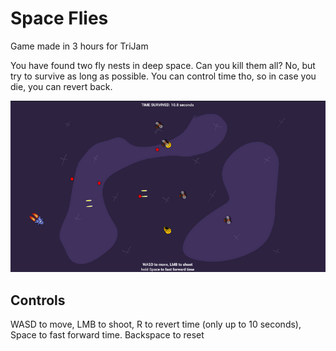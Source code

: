 # Space Flies

Game made in 3 hours for TriJam

You have found two fly nests in deep space. Can you kill them all? No, but try to survive as long as possible. You can control time tho, so in case you die, you can revert back.

![screenshot](screen.png)

## Controls

WASD to move, LMB to shoot, R to revert time (only up to 10 seconds), Space to fast forward time. Backspace to reset
